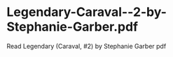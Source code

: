 # Legendary-Caraval--2-by-Stephanie-Garber.pdf
Read Legendary (Caraval, #2) by Stephanie Garber pdf

